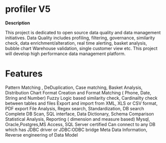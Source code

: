 profiler V5
===========

**Description**

This project is dedicated to open source data quality and data management initiatives. Data Quality includes profiling, filtering, governance, similarity check, data enrichment/alteration, real time alerting, basket analysis, bubble chart Warehouse validation, single customer view etc.
This project will develop high performance data management platform.

Features
========
Pattern Matching , DeDuplication, Case matching, Basket Analysis, Distribution Chart
Format Creation and Format Matching ( Phone, Date, String and Number)
Fuzzy Logic based similarity check, Cardinailty check between tables and files
Export and import from XML, XLS or CSV format, PDF export
File Analysis, Regex search, Standardization, DB search
Complete DB Scan, SQL interface, Data Dictionary, Schema Comparison
Statistical Analysis, Reporting ( dimension and measure based)
Mysql, Oracle,Postgres,MS Access, SQL Server certified
Can connect to any DB which has JDBC driver or JDBC:ODBC bridge
Meta Data Information, Reverse engineering of Data Model
